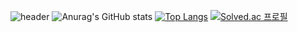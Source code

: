 
![header](https://capsule-render.vercel.app/api?type=waving&color=FF6633&height=300&section=header&text=Hi!&fontSize=90&fontColor=FFFFFF)
![Anurag's GitHub stats](https://github-readme-stats.vercel.app/api?username=hdddhdd&show_icons=true&theme=graywhite)
[![Top Langs](https://github-readme-stats.vercel.app/api/top-langs/?username=hdddhdd&layout=compact)](https://github.com/anuraghazra/github-readme-stats)
[![Solved.ac 프로필](http://mazassumnida.wtf/api/v2/generate_badge?boj=hdddhdd)](https://solved.ac/hdddhdd)
